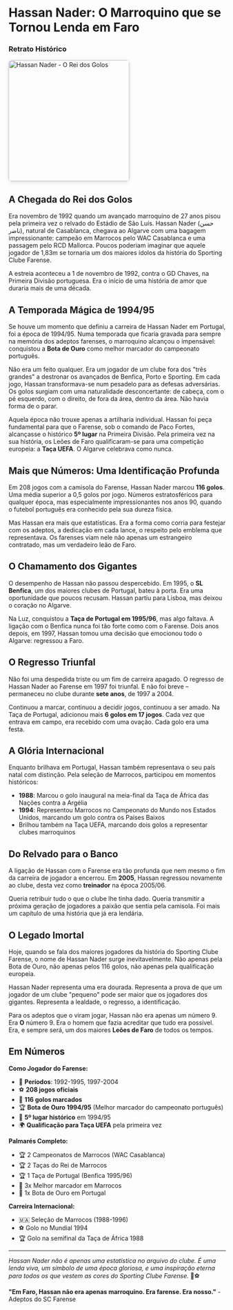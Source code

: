 # Hassan Nader: O Marroquino que se Tornou Lenda em Faro

### Retrato Histórico
<img src="/fotografias/jogadores/hassan_nader.png" alt="Hassan Nader - O Rei dos Golos" width="280" style="border-radius: 8px; box-shadow: 0 2px 8px rgba(0,0,0,0.15); display: block; margin: 16px 0;" />

## A Chegada do Rei dos Golos

Era novembro de 1992 quando um avançado marroquino de 27 anos pisou pela primeira vez o relvado do Estádio de São Luís. Hassan Nader (حسن ناﺿر), natural de Casablanca, chegava ao Algarve com uma bagagem impressionante: campeão em Marrocos pelo WAC Casablanca e uma passagem pelo RCD Mallorca. Poucos poderiam imaginar que aquele jogador de 1,83m se tornaria um dos maiores ídolos da história do Sporting Clube Farense.

A estreia aconteceu a 1 de novembro de 1992, contra o GD Chaves, na Primeira Divisão portuguesa. Era o início de uma história de amor que duraria mais de uma década.

## A Temporada Mágica de 1994/95

Se houve um momento que definiu a carreira de Hassan Nader em Portugal, foi a época de 1994/95. Numa temporada que ficaria gravada para sempre na memória dos adeptos farenses, o marroquino alcançou o impensável: conquistou a **Bota de Ouro** como melhor marcador do campeonato português.

Não era um feito qualquer. Era um jogador de um clube fora dos "três grandes" a destronar os avançados de Benfica, Porto e Sporting. Em cada jogo, Hassan transformava-se num pesadelo para as defesas adversárias. Os golos surgiam com uma naturalidade desconcertante: de cabeça, com o pé esquerdo, com o direito, de fora da área, dentro da área. Não havia forma de o parar.

Aquela época não trouxe apenas a artilharia individual. Hassan foi peça fundamental para que o Farense, sob o comando de Paco Fortes, alcançasse o histórico **5º lugar** na Primeira Divisão. Pela primeira vez na sua história, os Leões de Faro qualificaram-se para uma competição europeia: a **Taça UEFA**. O Algarve celebrava como nunca.

## Mais que Números: Uma Identificação Profunda

Em 208 jogos com a camisola do Farense, Hassan Nader marcou **116 golos**. Uma média superior a 0,5 golos por jogo. Números estratosféricos para qualquer época, mas especialmente impressionantes nos anos 90, quando o futebol português era conhecido pela sua dureza física.

Mas Hassan era mais que estatísticas. Era a forma como corria para festejar com os adeptos, a dedicação em cada lance, o respeito pelo emblema que representava. Os farenses viam nele não apenas um estrangeiro contratado, mas um verdadeiro leão de Faro.

## O Chamamento dos Gigantes

O desempenho de Hassan não passou despercebido. Em 1995, o **SL Benfica**, um dos maiores clubes de Portugal, bateu à porta. Era uma oportunidade que poucos recusam. Hassan partiu para Lisboa, mas deixou o coração no Algarve.

Na Luz, conquistou a **Taça de Portugal em 1995/96**, mas algo faltava. A ligação com o Benfica nunca foi tão forte como com o Farense. Dois anos depois, em 1997, Hassan tomou uma decisão que emocionou todo o Algarve: regressou a Faro.

## O Regresso Triunfal

Não foi uma despedida triste ou um fim de carreira apagado. O regresso de Hassan Nader ao Farense em 1997 foi triunfal. E não foi breve – permaneceu no clube durante **sete anos**, de 1997 a 2004.

Continuou a marcar, continuou a decidir jogos, continuou a ser amado. Na Taça de Portugal, adicionou mais **6 golos em 17 jogos**. Cada vez que entrava em campo, era recebido com uma ovação. Cada golo era uma festa.

## A Glória Internacional

Enquanto brilhava em Portugal, Hassan também representava o seu país natal com distinção. Pela seleção de Marrocos, participou em momentos históricos:

- **1988**: Marcou o golo inaugural na meia-final da Taça de África das Nações contra a Argélia
- **1994**: Representou Marrocos no Campeonato do Mundo nos Estados Unidos, marcando um golo contra os Países Baixos
- Brilhou também na Taça UEFA, marcando dois golos a representar clubes marroquinos

## Do Relvado para o Banco

A ligação de Hassan com o Farense era tão profunda que nem mesmo o fim da carreira de jogador a encerrou. Em **2005**, Hassan regressou novamente ao clube, desta vez como **treinador** na época 2005/06.

Queria retribuir tudo o que o clube lhe tinha dado. Queria transmitir a próxima geração de jogadores a paixão que sentia pela camisola. Foi mais um capítulo de uma história que já era lendária.

## O Legado Imortal

Hoje, quando se fala dos maiores jogadores da história do Sporting Clube Farense, o nome de Hassan Nader surge inevitavelmente. Não apenas pela Bota de Ouro, não apenas pelos 116 golos, não apenas pela qualificação europeia.

Hassan Nader representa uma era dourada. Representa a prova de que um jogador de um clube "pequeno" pode ser maior que os jogadores dos gigantes. Representa a lealdade, o regresso, a identificação.

Para os adeptos que o viram jogar, Hassan não era apenas um número 9. Era **O** número 9. Era o homem que fazia acreditar que tudo era possível. Era, e sempre será, um dos maiores **Leões de Faro** de todos os tempos.

## Em Números

**Como Jogador do Farense:**
- 📅 **Períodos**: 1992-1995, 1997-2004
- ⚽ **208 jogos oficiais**
- 🎯 **116 golos marcados**
- 🏆 **Bota de Ouro 1994/95** (Melhor marcador do campeonato português)
- 🥇 **5º lugar histórico** em 1994/95
- 🌍 **Qualificação para Taça UEFA** pela primeira vez

**Palmarés Completo:**
- 🏆 2 Campeonatos de Marrocos (WAC Casablanca)
- 🏆 2 Taças do Rei de Marrocos
- 🏆 1 Taça de Portugal (Benfica 1995/96)
- 🥇 3x Melhor marcador em Marrocos
- 🥇 1x Bota de Ouro em Portugal

**Carreira Internacional:**
- 🇲🇦 Seleção de Marrocos (1988-1996)
- ⚽ Golo no Mundial 1994
- 🏆 Golo na semifinal da Taça de África 1988

---

*Hassan Nader não é apenas uma estatística no arquivo do clube. É uma lenda viva, um símbolo de uma época gloriosa, e uma inspiração eterna para todos os que vestem as cores do Sporting Clube Farense.* 🦁⚽

**"Em Faro, Hassan não era apenas marroquino. Era farense. Era nosso."** - Adeptos do SC Farense
